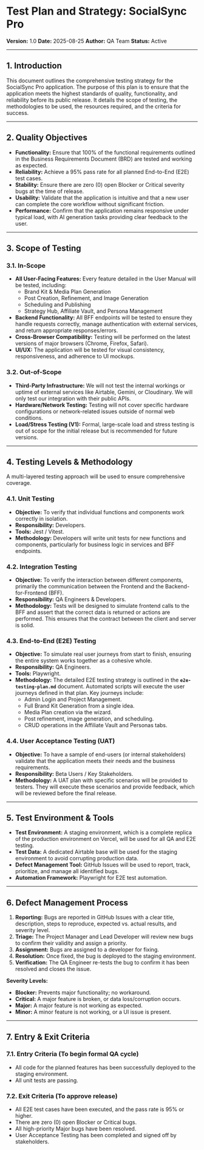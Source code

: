 # Test Plan and Strategy: SocialSync Pro

**Version:** 1.0
**Date:** 2025-08-25
**Author:** QA Team
**Status:** Active

---

## 1. Introduction
This document outlines the comprehensive testing strategy for the SocialSync Pro application. The purpose of this plan is to ensure that the application meets the highest standards of quality, functionality, and reliability before its public release. It details the scope of testing, the methodologies to be used, the resources required, and the criteria for success.

---

## 2. Quality Objectives
-   **Functionality:** Ensure that 100% of the functional requirements outlined in the Business Requirements Document (BRD) are tested and working as expected.
-   **Reliability:** Achieve a 95% pass rate for all planned End-to-End (E2E) test cases.
-   **Stability:** Ensure there are zero (0) open Blocker or Critical severity bugs at the time of release.
-   **Usability:** Validate that the application is intuitive and that a new user can complete the core workflow without significant friction.
-   **Performance:** Confirm that the application remains responsive under typical load, with AI generation tasks providing clear feedback to the user.

---

## 3. Scope of Testing

### 3.1. In-Scope
-   **All User-Facing Features:** Every feature detailed in the User Manual will be tested, including:
    -   Brand Kit & Media Plan Generation
    -   Post Creation, Refinement, and Image Generation
    -   Scheduling and Publishing
    -   Strategy Hub, Affiliate Vault, and Persona Management
-   **Backend Functionality:** All BFF endpoints will be tested to ensure they handle requests correctly, manage authentication with external services, and return appropriate responses/errors.
-   **Cross-Browser Compatibility:** Testing will be performed on the latest versions of major browsers (Chrome, Firefox, Safari).
-   **UI/UX:** The application will be tested for visual consistency, responsiveness, and adherence to UI mockups.

### 3.2. Out-of-Scope
-   **Third-Party Infrastructure:** We will not test the internal workings or uptime of external services like Airtable, Gemini, or Cloudinary. We will only test our integration with their public APIs.
-   **Hardware/Network Testing:** Testing will not cover specific hardware configurations or network-related issues outside of normal web conditions.
-   **Load/Stress Testing (V1):** Formal, large-scale load and stress testing is out of scope for the initial release but is recommended for future versions.

---

## 4. Testing Levels & Methodology

A multi-layered testing approach will be used to ensure comprehensive coverage.

### 4.1. Unit Testing
-   **Objective:** To verify that individual functions and components work correctly in isolation.
-   **Responsibility:** Developers.
-   **Tools:** Jest / Vitest.
-   **Methodology:** Developers will write unit tests for new functions and components, particularly for business logic in services and BFF endpoints.

### 4.2. Integration Testing
-   **Objective:** To verify the interaction between different components, primarily the communication between the Frontend and the Backend-for-Frontend (BFF).
-   **Responsibility:** QA Engineers & Developers.
-   **Methodology:** Tests will be designed to simulate frontend calls to the BFF and assert that the correct data is returned or actions are performed. This ensures that the contract between the client and server is solid.

### 4.3. End-to-End (E2E) Testing
-   **Objective:** To simulate real user journeys from start to finish, ensuring the entire system works together as a cohesive whole.
-   **Responsibility:** QA Engineers.
-   **Tools:** Playwright.
-   **Methodology:** The detailed E2E testing strategy is outlined in the **`e2e-testing-plan.md`** document. Automated scripts will execute the user journeys defined in that plan. Key journeys include:
    -   Admin Login and Project Management.
    -   Full Brand Kit Generation from a single idea.
    -   Media Plan creation via the wizard.
    -   Post refinement, image generation, and scheduling.
    -   CRUD operations in the Affiliate Vault and Personas tabs.

### 4.4. User Acceptance Testing (UAT)
-   **Objective:** To have a sample of end-users (or internal stakeholders) validate that the application meets their needs and the business requirements.
-   **Responsibility:** Beta Users / Key Stakeholders.
-   **Methodology:** A UAT plan with specific scenarios will be provided to testers. They will execute these scenarios and provide feedback, which will be reviewed before the final release.

---

## 5. Test Environment & Tools
-   **Test Environment:** A staging environment, which is a complete replica of the production environment on Vercel, will be used for all QA and E2E testing.
-   **Test Data:** A dedicated Airtable base will be used for the staging environment to avoid corrupting production data.
-   **Defect Management Tool:** GitHub Issues will be used to report, track, prioritize, and manage all identified bugs.
-   **Automation Framework:** Playwright for E2E test automation.

---

## 6. Defect Management Process
1.  **Reporting:** Bugs are reported in GitHub Issues with a clear title, description, steps to reproduce, expected vs. actual results, and severity level.
2.  **Triage:** The Project Manager and Lead Developer will review new bugs to confirm their validity and assign a priority.
3.  **Assignment:** Bugs are assigned to a developer for fixing.
4.  **Resolution:** Once fixed, the bug is deployed to the staging environment.
5.  **Verification:** The QA Engineer re-tests the bug to confirm it has been resolved and closes the issue.

**Severity Levels:**
-   **Blocker:** Prevents major functionality; no workaround.
-   **Critical:** A major feature is broken, or data loss/corruption occurs.
-   **Major:** A major feature is not working as expected.
-   **Minor:** A minor feature is not working, or a UI issue is present.

---

## 7. Entry & Exit Criteria

### 7.1. Entry Criteria (To begin formal QA cycle)
-   All code for the planned features has been successfully deployed to the staging environment.
-   All unit tests are passing.

### 7.2. Exit Criteria (To approve release)
-   All E2E test cases have been executed, and the pass rate is 95% or higher.
-   There are zero (0) open Blocker or Critical bugs.
-   All high-priority Major bugs have been resolved.
-   User Acceptance Testing has been completed and signed off by stakeholders.
